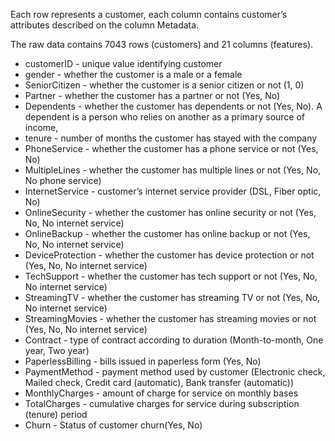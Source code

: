 Each row represents a customer, each column contains customer’s attributes described on the column Metadata.

The raw data contains 7043 rows (customers) and 21 columns (features). 

  - customerID - unique value identifying customer
  - gender - whether the customer is a male or a female
  - SeniorCitizen - whether the customer is a senior citizen or not (1, 0)
  - Partner - whether the customer has a partner or not (Yes, No)
  - Dependents - whether the customer has dependents or not (Yes, No). A dependent is a person who relies on another as a primary source of income,
  - tenure - number of months the customer has stayed with the company
  - PhoneService - whether the customer has a phone service or not (Yes, No)
  - MultipleLines - whether the customer has multiple lines or not (Yes, No, No phone service)
  - InternetService - customer’s internet service provider (DSL, Fiber optic, No)
  - OnlineSecurity - whether the customer has online security or not (Yes, No, No internet service)
  - OnlineBackup - whether the customer has online backup or not (Yes, No, No internet service)
  - DeviceProtection - whether the customer has device protection or not (Yes, No, No internet service)
  - TechSupport - whether the customer has tech support or not (Yes, No, No internet service)
  - StreamingTV - whether the customer has streaming TV or not (Yes, No, No internet service)
  - StreamingMovies - whether the customer has streaming movies or not (Yes, No, No internet service)
  - Contract - type of contract according to duration (Month-to-month, One year, Two year)
  - PaperlessBilling - bills issued in paperless form (Yes, No)
  - PaymentMethod - payment method used by customer (Electronic check, Mailed check, Credit card (automatic), Bank transfer (automatic))
  - MonthlyCharges - amount of charge for service on monthly bases
  - TotalCharges - cumulative charges for service during subscription (tenure) period
  - Churn - Status of customer churn(Yes, No)
